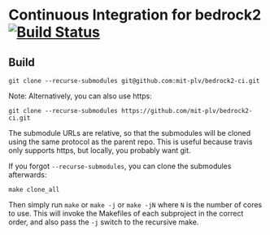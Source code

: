 # Continuous Integration for bedrock2 [![Build Status](https://travis-ci.org/mit-plv/bedrock2-ci.svg?branch=master)](https://travis-ci.org/mit-plv/bedrock2-ci)

## Build

```
git clone --recurse-submodules git@github.com:mit-plv/bedrock2-ci.git
```

Note: Alternatively, you can also use https:

```
git clone --recurse-submodules https://github.com/mit-plv/bedrock2-ci.git
```

The submodule URLs are relative, so that the submodules will be cloned using the same protocol as the parent repo. This is useful because travis only supports https, but locally, you probably want git.

If you forgot `--recurse-submodules`, you can clone the submodules afterwards:

```
make clone_all
```

Then simply run `make` or `make -j` or `make -jN` where `N` is the number of cores to use. This will invoke the Makefiles of each subproject in the correct order, and also pass the `-j` switch to the recursive make.
